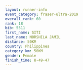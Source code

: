 ```yaml
---
layout: runner-info 
event_category: fraser-ultra-2019 
overall_rank: 60
rank: 18
bib: 5511
first_name: SITI
last_name: NORSHILA JAMIL
distance: 50KM
country: Philippines
category_km: 50KM
gender: Female
finish_time: 8-49-47
---
```

